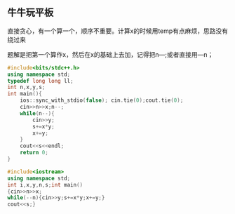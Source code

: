## 牛牛玩平板

直接贪心，有一个算一个，顺序不重要。计算x的时候用temp有点麻烦，思路没有绕过来

题解是把第一个算作x，然后在x的基础上去加，记得把n—;或者直接用—n；

```cpp
#include<bits/stdc++.h>
using namespace std;
typedef long long ll;
int n,x,y,s;
int main(){
    ios::sync_with_stdio(false); cin.tie(0);cout.tie(0);
    cin>>n>>x;n--;
    while(n--){
        cin>>y;
        s+=x*y;
        x+=y;
    }
    cout<<s<<endl;
    return 0;
}
```

```cpp
#include<iostream>
using namespace std;
int i,x,y,n,s;int main()
{cin>>n>>x;
while(--n){cin>>y;s+=x*y;x+=y;}
cout<<s;}
```